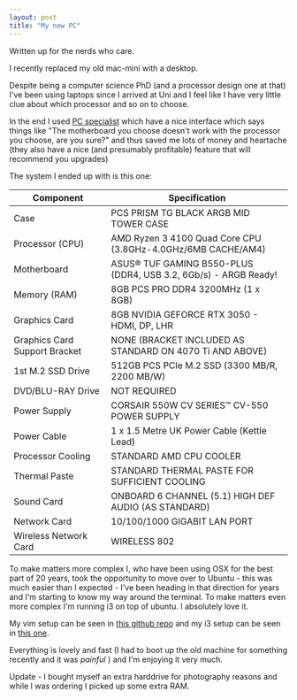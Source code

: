 ```yaml
---
layout: post
title: "My new PC"
---
```


Written up for the nerds who care. 

I recently replaced my old mac-mini with a desktop.  

Despite being a computer science PhD (and a processor design one at that) I've been using laptops since I arrived at Uni and I feel like I have very little clue about which processor and so on to choose. 


In the end I used [PC specialist](https://www.pcspecialist.co.uk/) which have a nice interface which says things like "The motherboard you choose doesn't work with the processor you choose, are you sure?"  and thus saved me lots of money and heartache (they also have a nice (and presumably profitable) feature that will recommend you upgrades) 


The system I ended up with is this one: 


| Component                | Specification                                                    |
|--------------------------|------------------------------------------------------------------|
| Case                     | PCS PRISM TG BLACK ARGB MID TOWER CASE                           |
| Processor (CPU)          | AMD Ryzen 3 4100 Quad Core CPU (3.8GHz-4.0GHz/6MB CACHE/AM4)      |
| Motherboard              | ASUS® TUF GAMING B550-PLUS (DDR4, USB 3.2, 6Gb/s) - ARGB Ready!   |
| Memory (RAM)             | 8GB PCS PRO DDR4 3200MHz (1 x 8GB)                                |
| Graphics Card            | 8GB NVIDIA GEFORCE RTX 3050 - HDMI, DP, LHR                       |
| Graphics Card Support Bracket | NONE (BRACKET INCLUDED AS STANDARD ON 4070 Ti AND ABOVE)      |
| 1st M.2 SSD Drive        | 512GB PCS PCIe M.2 SSD (3300 MB/R, 2200 MB/W)                     |
| DVD/BLU-RAY Drive        | NOT REQUIRED                                                     |
| Power Supply             | CORSAIR 550W CV SERIES™ CV-550 POWER SUPPLY                       |
| Power Cable              | 1 x 1.5 Metre UK Power Cable (Kettle Lead)                        |
| Processor Cooling        | STANDARD AMD CPU COOLER                                          |
| Thermal Paste            | STANDARD THERMAL PASTE FOR SUFFICIENT COOLING                     |
| Sound Card               | ONBOARD 6 CHANNEL (5.1) HIGH DEF AUDIO (AS STANDARD)              |
| Network Card             | 10/100/1000 GIGABIT LAN PORT                                     |
| Wireless Network Card    | WIRELESS 802



To make matters more complex I, who have been using OSX for the best part of 20 years, took the opportunity to move over to Ubuntu - this was much easier than I expected - I've been heading in that direction for years and I'm starting to know my way around the terminal.  To make matters even more complex I'm running i3 on top of ubuntu.  I absolutely love it.  

My vim setup can be seen in [this github repo](https://github.com/joereddington/dotvimdirectory) and my i3 setup can be seen in [this one](https://github.com/joereddington/i3config). 


Everything is lovely and fast (I had to boot up the old machine for something recently and it was _painful_ ) and I'm enjoying it very much. 

Update - I bought myself an extra harddrive for photography reasons and while I was ordering I picked up some extra RAM.  



